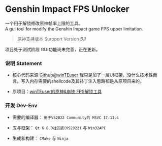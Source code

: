 # Genshin Impact FPS Unlocker

一个用于解锁修改原神帧率上限的工具。  
A gui tool for modify the Genshin Impact game FPS upper limitation.

> 原神支持版本 Surpport Version ***5.1***

项目处于测试阶段 GUI功能尚未完善，正在更新。
### 说明 Statement  

+ 核心代码来源 [Github@winTEuser](https://github.com/winTEuser)
  我只是加了一层UI框架，没什么技术性而言。写入内存需要的shellcode及其补丁注入思路都是从原项目来的。
 
+ 原项目：[winTEuser的原神&崩铁 FPS解锁工具](https://github.com/winTEuser/Genshin_StarRail_fps_unlocker)  

### 开发 Dev-Env

+ 需要的编译器： `用于VS2022 Community的 MSVC 17.11.4`
  
+ 库与框架： `Qt 6.8.0社区版(VS2022)` 与 `Win32API`

+ 生成和构建： `CMake` 与 `Ninja`